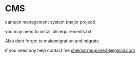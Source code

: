 # CMS
canteen management system  (major project)

you may need to install all requirements.txt 

Also dont forgot to makemigration and migrate

if you need any help contact me shekharneupane23@gmail.com